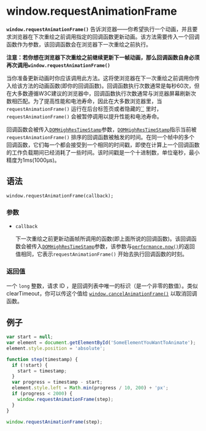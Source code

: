 # window.requestAnimationFrame

**`window.requestAnimationFrame()`** 告诉浏览器——你希望执行一个动画，并且要求浏览器在下次重绘之前调用指定的回调函数更新动画。该方法需要传入一个回调函数作为参数，该回调函数会在浏览器下一次重绘之前执行。

**注意：若你想在浏览器下次重绘之前继续更新下一帧动画，那么回调函数自身必须再次调用`window.requestAnimationFrame()`**

当你准备更新动画时你应该调用此方法。这将使浏览器在下一次重绘之前调用你传入给该方法的动画函数(即你的回调函数)。回调函数执行次数通常是每秒60次，但在大多数遵循W3C建议的浏览器中，回调函数执行次数通常与浏览器屏幕刷新次数相匹配。为了提高性能和电池寿命，因此在大多数浏览器里，当`requestAnimationFrame()` 运行在后台标签页或者隐藏的[``](https://developer.mozilla.org/zh-CN/docs/Web/HTML/Element/iframe) 里时，`requestAnimationFrame()` 会被暂停调用以提升性能和电池寿命。

回调函数会被传入[`DOMHighResTimeStamp`](https://developer.mozilla.org/zh-CN/docs/Web/API/DOMHighResTimeStamp)参数，[`DOMHighResTimeStamp`](https://developer.mozilla.org/zh-CN/docs/Web/API/DOMHighResTimeStamp)指示当前被 `requestAnimationFrame()` 排序的回调函数被触发的时间。在同一个帧中的多个回调函数，它们每一个都会接受到一个相同的时间戳，即使在计算上一个回调函数的工作负载期间已经消耗了一些时间。该时间戳是一个十进制数，单位毫秒，最小精度为1ms(1000μs)。

## 语法

```
window.requestAnimationFrame(callback);
```

### 参数

- `callback`

  下一次重绘之前更新动画帧所调用的函数(即上面所说的回调函数)。该回调函数会被传入[`DOMHighResTimeStamp`](https://developer.mozilla.org/zh-CN/docs/Web/API/DOMHighResTimeStamp)参数，该参数与[`performance.now()`](https://developer.mozilla.org/zh-CN/docs/Web/API/Performance/now)的返回值相同，它表示`requestAnimationFrame()` 开始去执行回调函数的时刻。

### 返回值

一个 `long` 整数，请求 ID ，是回调列表中唯一的标识（是一个非零的数值）。类似 clearTimeout，你可以传这个值给 [`window.cancelAnimationFrame()`](https://developer.mozilla.org/zh-CN/docs/Web/API/Window/cancelAnimationFrame) 以取消回调函数。

## 例子

```js
var start = null;
var element = document.getElementById('SomeElementYouWantToAnimate');
element.style.position = 'absolute';

function step(timestamp) {
  if (!start) {
    start = timestamp;
  }
  var progress = timestamp - start;
  element.style.left = Math.min(progress / 10, 200) + 'px';
  if (progress < 2000) {
    window.requestAnimationFrame(step);
  }
}

window.requestAnimationFrame(step);
```

